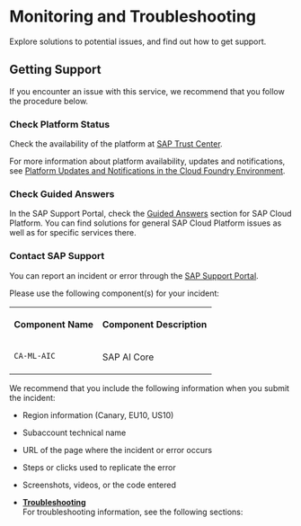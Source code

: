 <!-- loiof559038fef1b4661bf62e26ee02442e8 -->

# Monitoring and Troubleshooting

Explore solutions to potential issues, and find out how to get support.



<a name="loiof559038fef1b4661bf62e26ee02442e8__section_uys_xk4_snb"/>

## Getting Support

If you encounter an issue with this service, we recommend that you follow the procedure below.



### Check Platform Status

Check the availability of the platform at [SAP Trust Center](https://www.sap.com/about/trust-center/cloud-service-status.html).

For more information about platform availability, updates and notifications, see [Platform Updates and Notifications in the Cloud Foundry Environment](https://help.sap.com/viewer/65de2977205c403bbc107264b8eccf4b/Cloud/en-US/99070c7bfc0e4f41842bd7c648b7fca7.html).



### Check Guided Answers

In the SAP Support Portal, check the [Guided Answers](https://ga.support.sap.com/dtp/viewer/index.html#/tree/2065/actions/26547) section for SAP Cloud Platform. You can find solutions for general SAP Cloud Platform issues as well as for specific services there.



### Contact SAP Support

You can report an incident or error through the [SAP Support Portal](https://support.sap.com/).

Please use the following component\(s\) for your incident:


<table>
<tr>
<th valign="top">

Component Name



</th>
<th valign="top">

Component Description



</th>
</tr>
<tr>
<td valign="top">

`CA-ML-AIC`



</td>
<td valign="top">

SAP AI Core



</td>
</tr>
</table>

We recommend that you include the following information when you submit the incident:

-   Region information \(Canary, EU10, US10\)
-   Subaccount technical name
-   URL of the page where the incident or error occurs
-   Steps or clicks used to replicate the error
-   Screenshots, videos, or the code entered

-   **[Troubleshooting](troubleshooting-3da90ba.md "For troubleshooting information, see the following sections:")**  
For troubleshooting information, see the following sections:

